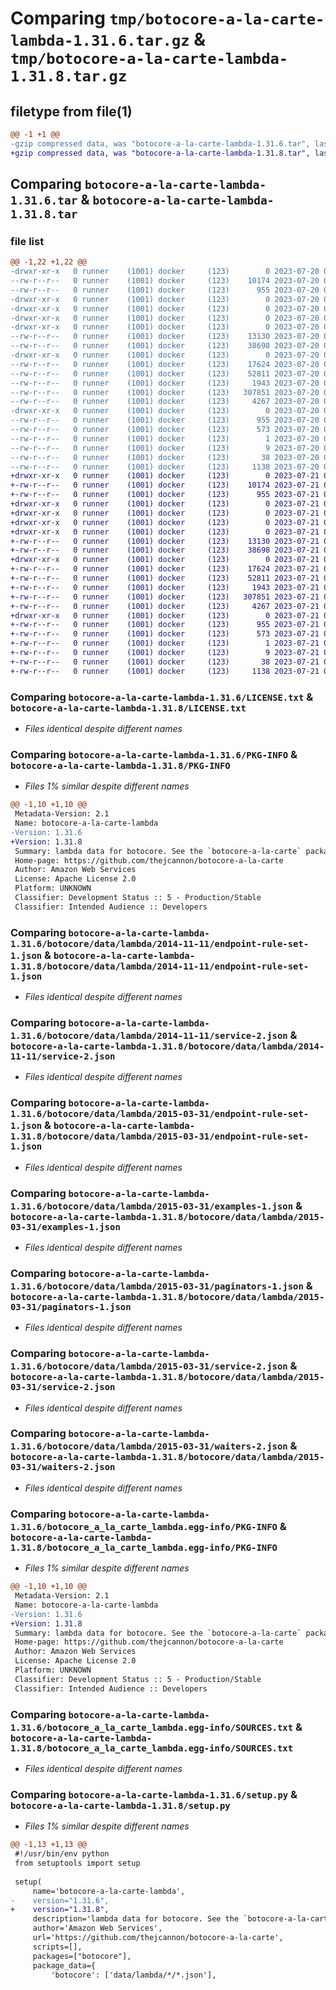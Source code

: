 # Comparing `tmp/botocore-a-la-carte-lambda-1.31.6.tar.gz` & `tmp/botocore-a-la-carte-lambda-1.31.8.tar.gz`

## filetype from file(1)

```diff
@@ -1 +1 @@
-gzip compressed data, was "botocore-a-la-carte-lambda-1.31.6.tar", last modified: Thu Jul 20 01:20:28 2023, max compression
+gzip compressed data, was "botocore-a-la-carte-lambda-1.31.8.tar", last modified: Fri Jul 21 01:21:38 2023, max compression
```

## Comparing `botocore-a-la-carte-lambda-1.31.6.tar` & `botocore-a-la-carte-lambda-1.31.8.tar`

### file list

```diff
@@ -1,22 +1,22 @@
-drwxr-xr-x   0 runner    (1001) docker     (123)        0 2023-07-20 01:20:28.670754 botocore-a-la-carte-lambda-1.31.6/
--rw-r--r--   0 runner    (1001) docker     (123)    10174 2023-07-20 01:20:28.000000 botocore-a-la-carte-lambda-1.31.6/LICENSE.txt
--rw-r--r--   0 runner    (1001) docker     (123)      955 2023-07-20 01:20:28.670754 botocore-a-la-carte-lambda-1.31.6/PKG-INFO
-drwxr-xr-x   0 runner    (1001) docker     (123)        0 2023-07-20 01:20:28.666754 botocore-a-la-carte-lambda-1.31.6/botocore/
-drwxr-xr-x   0 runner    (1001) docker     (123)        0 2023-07-20 01:20:28.666754 botocore-a-la-carte-lambda-1.31.6/botocore/data/
-drwxr-xr-x   0 runner    (1001) docker     (123)        0 2023-07-20 01:20:28.666754 botocore-a-la-carte-lambda-1.31.6/botocore/data/lambda/
-drwxr-xr-x   0 runner    (1001) docker     (123)        0 2023-07-20 01:20:28.670754 botocore-a-la-carte-lambda-1.31.6/botocore/data/lambda/2014-11-11/
--rw-r--r--   0 runner    (1001) docker     (123)    13130 2023-07-20 01:19:55.000000 botocore-a-la-carte-lambda-1.31.6/botocore/data/lambda/2014-11-11/endpoint-rule-set-1.json
--rw-r--r--   0 runner    (1001) docker     (123)    38698 2023-07-20 01:19:55.000000 botocore-a-la-carte-lambda-1.31.6/botocore/data/lambda/2014-11-11/service-2.json
-drwxr-xr-x   0 runner    (1001) docker     (123)        0 2023-07-20 01:20:28.670754 botocore-a-la-carte-lambda-1.31.6/botocore/data/lambda/2015-03-31/
--rw-r--r--   0 runner    (1001) docker     (123)    17624 2023-07-20 01:19:55.000000 botocore-a-la-carte-lambda-1.31.6/botocore/data/lambda/2015-03-31/endpoint-rule-set-1.json
--rw-r--r--   0 runner    (1001) docker     (123)    52811 2023-07-20 01:19:55.000000 botocore-a-la-carte-lambda-1.31.6/botocore/data/lambda/2015-03-31/examples-1.json
--rw-r--r--   0 runner    (1001) docker     (123)     1943 2023-07-20 01:19:55.000000 botocore-a-la-carte-lambda-1.31.6/botocore/data/lambda/2015-03-31/paginators-1.json
--rw-r--r--   0 runner    (1001) docker     (123)   307851 2023-07-20 01:19:55.000000 botocore-a-la-carte-lambda-1.31.6/botocore/data/lambda/2015-03-31/service-2.json
--rw-r--r--   0 runner    (1001) docker     (123)     4267 2023-07-20 01:19:55.000000 botocore-a-la-carte-lambda-1.31.6/botocore/data/lambda/2015-03-31/waiters-2.json
-drwxr-xr-x   0 runner    (1001) docker     (123)        0 2023-07-20 01:20:28.670754 botocore-a-la-carte-lambda-1.31.6/botocore_a_la_carte_lambda.egg-info/
--rw-r--r--   0 runner    (1001) docker     (123)      955 2023-07-20 01:20:28.000000 botocore-a-la-carte-lambda-1.31.6/botocore_a_la_carte_lambda.egg-info/PKG-INFO
--rw-r--r--   0 runner    (1001) docker     (123)      573 2023-07-20 01:20:28.000000 botocore-a-la-carte-lambda-1.31.6/botocore_a_la_carte_lambda.egg-info/SOURCES.txt
--rw-r--r--   0 runner    (1001) docker     (123)        1 2023-07-20 01:20:28.000000 botocore-a-la-carte-lambda-1.31.6/botocore_a_la_carte_lambda.egg-info/dependency_links.txt
--rw-r--r--   0 runner    (1001) docker     (123)        9 2023-07-20 01:20:28.000000 botocore-a-la-carte-lambda-1.31.6/botocore_a_la_carte_lambda.egg-info/top_level.txt
--rw-r--r--   0 runner    (1001) docker     (123)       38 2023-07-20 01:20:28.670754 botocore-a-la-carte-lambda-1.31.6/setup.cfg
--rw-r--r--   0 runner    (1001) docker     (123)     1138 2023-07-20 01:20:28.000000 botocore-a-la-carte-lambda-1.31.6/setup.py
+drwxr-xr-x   0 runner    (1001) docker     (123)        0 2023-07-21 01:21:38.131230 botocore-a-la-carte-lambda-1.31.8/
+-rw-r--r--   0 runner    (1001) docker     (123)    10174 2023-07-21 01:21:37.000000 botocore-a-la-carte-lambda-1.31.8/LICENSE.txt
+-rw-r--r--   0 runner    (1001) docker     (123)      955 2023-07-21 01:21:38.131230 botocore-a-la-carte-lambda-1.31.8/PKG-INFO
+drwxr-xr-x   0 runner    (1001) docker     (123)        0 2023-07-21 01:21:38.127230 botocore-a-la-carte-lambda-1.31.8/botocore/
+drwxr-xr-x   0 runner    (1001) docker     (123)        0 2023-07-21 01:21:38.127230 botocore-a-la-carte-lambda-1.31.8/botocore/data/
+drwxr-xr-x   0 runner    (1001) docker     (123)        0 2023-07-21 01:21:38.127230 botocore-a-la-carte-lambda-1.31.8/botocore/data/lambda/
+drwxr-xr-x   0 runner    (1001) docker     (123)        0 2023-07-21 01:21:38.127230 botocore-a-la-carte-lambda-1.31.8/botocore/data/lambda/2014-11-11/
+-rw-r--r--   0 runner    (1001) docker     (123)    13130 2023-07-21 01:21:06.000000 botocore-a-la-carte-lambda-1.31.8/botocore/data/lambda/2014-11-11/endpoint-rule-set-1.json
+-rw-r--r--   0 runner    (1001) docker     (123)    38698 2023-07-21 01:21:06.000000 botocore-a-la-carte-lambda-1.31.8/botocore/data/lambda/2014-11-11/service-2.json
+drwxr-xr-x   0 runner    (1001) docker     (123)        0 2023-07-21 01:21:38.131230 botocore-a-la-carte-lambda-1.31.8/botocore/data/lambda/2015-03-31/
+-rw-r--r--   0 runner    (1001) docker     (123)    17624 2023-07-21 01:21:06.000000 botocore-a-la-carte-lambda-1.31.8/botocore/data/lambda/2015-03-31/endpoint-rule-set-1.json
+-rw-r--r--   0 runner    (1001) docker     (123)    52811 2023-07-21 01:21:06.000000 botocore-a-la-carte-lambda-1.31.8/botocore/data/lambda/2015-03-31/examples-1.json
+-rw-r--r--   0 runner    (1001) docker     (123)     1943 2023-07-21 01:21:06.000000 botocore-a-la-carte-lambda-1.31.8/botocore/data/lambda/2015-03-31/paginators-1.json
+-rw-r--r--   0 runner    (1001) docker     (123)   307851 2023-07-21 01:21:06.000000 botocore-a-la-carte-lambda-1.31.8/botocore/data/lambda/2015-03-31/service-2.json
+-rw-r--r--   0 runner    (1001) docker     (123)     4267 2023-07-21 01:21:06.000000 botocore-a-la-carte-lambda-1.31.8/botocore/data/lambda/2015-03-31/waiters-2.json
+drwxr-xr-x   0 runner    (1001) docker     (123)        0 2023-07-21 01:21:38.131230 botocore-a-la-carte-lambda-1.31.8/botocore_a_la_carte_lambda.egg-info/
+-rw-r--r--   0 runner    (1001) docker     (123)      955 2023-07-21 01:21:38.000000 botocore-a-la-carte-lambda-1.31.8/botocore_a_la_carte_lambda.egg-info/PKG-INFO
+-rw-r--r--   0 runner    (1001) docker     (123)      573 2023-07-21 01:21:38.000000 botocore-a-la-carte-lambda-1.31.8/botocore_a_la_carte_lambda.egg-info/SOURCES.txt
+-rw-r--r--   0 runner    (1001) docker     (123)        1 2023-07-21 01:21:38.000000 botocore-a-la-carte-lambda-1.31.8/botocore_a_la_carte_lambda.egg-info/dependency_links.txt
+-rw-r--r--   0 runner    (1001) docker     (123)        9 2023-07-21 01:21:38.000000 botocore-a-la-carte-lambda-1.31.8/botocore_a_la_carte_lambda.egg-info/top_level.txt
+-rw-r--r--   0 runner    (1001) docker     (123)       38 2023-07-21 01:21:38.131230 botocore-a-la-carte-lambda-1.31.8/setup.cfg
+-rw-r--r--   0 runner    (1001) docker     (123)     1138 2023-07-21 01:21:37.000000 botocore-a-la-carte-lambda-1.31.8/setup.py
```

### Comparing `botocore-a-la-carte-lambda-1.31.6/LICENSE.txt` & `botocore-a-la-carte-lambda-1.31.8/LICENSE.txt`

 * *Files identical despite different names*

### Comparing `botocore-a-la-carte-lambda-1.31.6/PKG-INFO` & `botocore-a-la-carte-lambda-1.31.8/PKG-INFO`

 * *Files 1% similar despite different names*

```diff
@@ -1,10 +1,10 @@
 Metadata-Version: 2.1
 Name: botocore-a-la-carte-lambda
-Version: 1.31.6
+Version: 1.31.8
 Summary: lambda data for botocore. See the `botocore-a-la-carte` package for more info.
 Home-page: https://github.com/thejcannon/botocore-a-la-carte
 Author: Amazon Web Services
 License: Apache License 2.0
 Platform: UNKNOWN
 Classifier: Development Status :: 5 - Production/Stable
 Classifier: Intended Audience :: Developers
```

### Comparing `botocore-a-la-carte-lambda-1.31.6/botocore/data/lambda/2014-11-11/endpoint-rule-set-1.json` & `botocore-a-la-carte-lambda-1.31.8/botocore/data/lambda/2014-11-11/endpoint-rule-set-1.json`

 * *Files identical despite different names*

### Comparing `botocore-a-la-carte-lambda-1.31.6/botocore/data/lambda/2014-11-11/service-2.json` & `botocore-a-la-carte-lambda-1.31.8/botocore/data/lambda/2014-11-11/service-2.json`

 * *Files identical despite different names*

### Comparing `botocore-a-la-carte-lambda-1.31.6/botocore/data/lambda/2015-03-31/endpoint-rule-set-1.json` & `botocore-a-la-carte-lambda-1.31.8/botocore/data/lambda/2015-03-31/endpoint-rule-set-1.json`

 * *Files identical despite different names*

### Comparing `botocore-a-la-carte-lambda-1.31.6/botocore/data/lambda/2015-03-31/examples-1.json` & `botocore-a-la-carte-lambda-1.31.8/botocore/data/lambda/2015-03-31/examples-1.json`

 * *Files identical despite different names*

### Comparing `botocore-a-la-carte-lambda-1.31.6/botocore/data/lambda/2015-03-31/paginators-1.json` & `botocore-a-la-carte-lambda-1.31.8/botocore/data/lambda/2015-03-31/paginators-1.json`

 * *Files identical despite different names*

### Comparing `botocore-a-la-carte-lambda-1.31.6/botocore/data/lambda/2015-03-31/service-2.json` & `botocore-a-la-carte-lambda-1.31.8/botocore/data/lambda/2015-03-31/service-2.json`

 * *Files identical despite different names*

### Comparing `botocore-a-la-carte-lambda-1.31.6/botocore/data/lambda/2015-03-31/waiters-2.json` & `botocore-a-la-carte-lambda-1.31.8/botocore/data/lambda/2015-03-31/waiters-2.json`

 * *Files identical despite different names*

### Comparing `botocore-a-la-carte-lambda-1.31.6/botocore_a_la_carte_lambda.egg-info/PKG-INFO` & `botocore-a-la-carte-lambda-1.31.8/botocore_a_la_carte_lambda.egg-info/PKG-INFO`

 * *Files 1% similar despite different names*

```diff
@@ -1,10 +1,10 @@
 Metadata-Version: 2.1
 Name: botocore-a-la-carte-lambda
-Version: 1.31.6
+Version: 1.31.8
 Summary: lambda data for botocore. See the `botocore-a-la-carte` package for more info.
 Home-page: https://github.com/thejcannon/botocore-a-la-carte
 Author: Amazon Web Services
 License: Apache License 2.0
 Platform: UNKNOWN
 Classifier: Development Status :: 5 - Production/Stable
 Classifier: Intended Audience :: Developers
```

### Comparing `botocore-a-la-carte-lambda-1.31.6/botocore_a_la_carte_lambda.egg-info/SOURCES.txt` & `botocore-a-la-carte-lambda-1.31.8/botocore_a_la_carte_lambda.egg-info/SOURCES.txt`

 * *Files identical despite different names*

### Comparing `botocore-a-la-carte-lambda-1.31.6/setup.py` & `botocore-a-la-carte-lambda-1.31.8/setup.py`

 * *Files 1% similar despite different names*

```diff
@@ -1,13 +1,13 @@
 #!/usr/bin/env python
 from setuptools import setup
 
 setup(
     name='botocore-a-la-carte-lambda',
-    version="1.31.6",
+    version="1.31.8",
     description='lambda data for botocore. See the `botocore-a-la-carte` package for more info.',
     author='Amazon Web Services',
     url='https://github.com/thejcannon/botocore-a-la-carte',
     scripts=[],
     packages=["botocore"],
     package_data={
         'botocore': ['data/lambda/*/*.json'],
```

